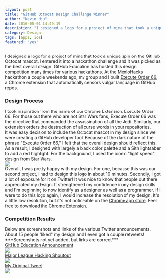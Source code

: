 ```yaml
---
layout: post
title: "GitHub Octocat Design Challenge Winner"
author: "Kevin Hou"
date: 2016-05-01 14:49:19
description: "I designed a logo for a project of mine that took a unique spin on the GitHub Octocat mascot. I entered it into the design challenge and won!"
category: Design
tags: [apps, ios]
featured: "yes"
---
```

I designed a logo for a project of mine that took a unique spin on the GitHub Octocat mascot. I entered it into a hackathon challenge and it was picked as the best overall design. GitHub Education has hosted this design competition many times for various hackathons. At the MenloHacks hackathon a couple weekends ago, my group and I built <a href="{{ site.baseurl }}/blog/projects/Execute-Order-66/" target="_blank">Execute Order 66</a>, a Chrome extension that automatically censors vulgar language in GitHub repos.
<h3 class="post-subheader">Design Process</h3>
I took inspiration from the name of our Chrome Extension: Execute Order 66. For those out there who are not Star Wars fans, Execute Order 66 was the directive that commanded the assassination of all the Jedi. Similarly, our extension orders the destruction of all curse words in your repositories.
<br class="post-line-break">
It was easy decision to include the Octocat mascot in my design since we were creating a GitHub developer tool. Because of the dark nature of the phrase "Execute Order 66," I felt that the overall design should reflect this. As a result, I designed with largely a black color palette and a Sith lightsaber to add a red highlight. For the background, I used the iconic "light speed" design from Star Wars.
<br class="post-line-break">
<img src="./../../../../media/projects/executeOrder66/GitHub Logo.png" class="iPhone-screenshots-medium">
<br class="post-line-break">
Overall, I was pretty happy with my design. For one, because this was our second project, I had to design this logo in about 10 minutes. Secondly, I got a lot of exposure for it on Twitter! It was nice to know that people out there appreciated my design. It strengthened my confidence in my design skills and I'm beginning to now identify as a designer as well as a programmer. If I were to do this logo again, I would increase the resolution of my design. It's a little low resolution, but it's not noticeable on the <a href="https://chrome.google.com/webstore/detail/execute-order-66/hgoanjhaboccoaefceiebdodiillhone">Chrome app store</a>. Feel free to download the <a href="https://chrome.google.com/webstore/detail/execute-order-66/hgoanjhaboccoaefceiebdodiillhone">Chrome Extension</a>.
<h3 class="post-subheader">Competition Results</h3>
Below are screenshots and links of the various Twitter announcements. About 15 people "liked" my design and I even got a couple retweets!
<br class="post-line-break">
***Screenshots not yet added, but links are correct***
<br class="post-line-break">
<a href="https://twitter.com/GitHubEducation/status/722884798457335810" target="_blank">GitHub Education Announcement</a><br>
<img src="./../../../../media/projects/executeOrder66/Twitter Post - GitHub Education.jpg" class="iPhone-screenshots-medium"><br>
<a href="https://twitter.com/MLHacks/status/723598523627794432" target="_blank">Major League Hacking Shoutout</a><br>
<img src="./../../../../media/projects/executeOrder66/Twitter Post - Major League Hacking.jpg" class="iPhone-screenshots-medium"><br>
<a href="https://twitter.com/kevinhou22/status/721793013060505601" target="_blank">My Original Tweet</a><br>
<img src="./../../../../media/projects/executeOrder66/Twitter Post - Kevin Hou.jpg" class="iPhone-screenshots-medium">
